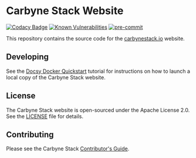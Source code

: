 # Carbyne Stack Website

[![Codacy Badge](https://app.codacy.com/project/badge/Grade/57bafe6065f44e29b74c1423c90561b3)](https://www.codacy.com?utm_source=github.com&utm_medium=referral&utm_content=carbynestack/carbynestack.io&utm_campaign=Badge_Grade)
[![Known Vulnerabilities](https://snyk.io/test/github/carbynestack/carbynestack.io/badge.svg)](https://snyk.io/test/github/carbynestack/carbynestack.io)
[![pre-commit](https://img.shields.io/badge/pre--commit-enabled-brightgreen?logo=pre-commit&logoColor=white)](https://github.com/pre-commit/pre-commit)

This repository contains the source code for the
[carbynestack.io](https://carbynestack.io) website.

## Developing

See the
[Docsy Docker Quickstart](https://www.docsy.dev/docs/getting-started/quickstart-docker/)
tutorial for instructions on how to launch a local copy of the Carbyne Stack
website.

## License

The Carbyne Stack website is open-sourced under the Apache License 2.0. See the
[LICENSE](LICENSE) file for details.

## Contributing

Please see the Carbyne Stack
[Contributor's Guide](https://github.com/carbynestack/carbynestack/blob/master/CONTRIBUTING.md).
